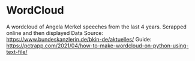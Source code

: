 # WordCloud
A wordcloud of Angela Merkel speeches from the last 4 years. Scrapped online and then displayed
Data Source: https://www.bundeskanzlerin.de/bkin-de/aktuelles/
Guide: https://pctrapp.com/2021/04/how-to-make-wordcloud-on-python-using-text-file/

